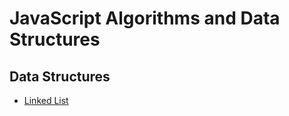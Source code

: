 # JavaScript Algorithms and Data Structures

## Data Structures

- [Linked List](src/data-structures/LinkedList/LinkedList.ts)
